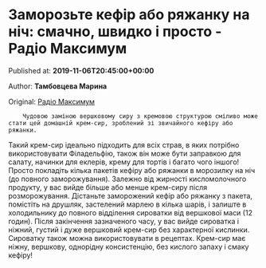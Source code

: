 
# Заморозьте кефір або ряжанку на ніч: смачно, швидко і просто - Радіо Максимум

Published at: **2019-11-06T20:45:00+00:00**

Author: **Тамбовцева Марина**

Original: [Радіо Максимум](https://maximum.fm/zamorozte-kefir-abo-ryazhanku-na-nich-smachno-shvidko-i-prosto_n169180)


        Чудовою заміною вершковому сиру з кремовою структурою сміливо може стати цей домашній крем-сир, зроблений зі звичайного кефіру або ряжанки.
      
Такий крем-сир ідеально підходить для всіх страв, в яких потрібно використовувати Філадельфію, також він може бути заправкою для салату, начинки для еклерів, крему для тортів і багато чого іншого!
Просто покладіть кілька пакетів кефіру або ряжанки в морозилку на ніч (до повного заморожування). Залежно від жирності кисломолочного продукту, у вас вийде більше або менше крем-сиру після розморожування. Дістаньте заморожений кефір або ряжанку з пакета, помістіть на друшляк, застелений марлею в кілька шарів, і залиште в холодильнику до повного відділення сироватки від вершкової маси (12 годин).
Після закінчення зазначеного часу, у вас вийде сироватка і ніжний, густий і дуже вершковий крем-сир без характерної кислинки. Сироватку також можна використовувати в рецептах. Крем-сир має ніжну, вершкову, однорідну консистенцію, без кислого запаху і смаку кефіру!
